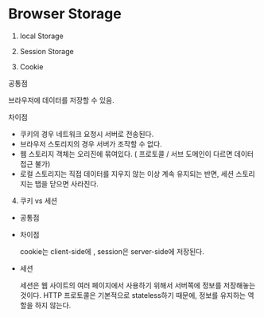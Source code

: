 # Browser Storage

1. local Storage

2. Session Storage

3. Cookie

공통점

브라우저에 데이터를 저장할 수 있음.

차이점

- 쿠키의 경우 네트워크 요청시 서버로 전송된다.
- 브라우저 스토리지의 경우 서버가 조작할 수 없다.
- 웹 스토리지 객체는 오리진에 묶여있다. ( 프로토콜 / 서브 도메인이 다르면 데이터 접근 불가)
- 로컬 스토리지는 직접 데이터를 지우지 않는 이상 계속 유지되는 반면, 세션 스토리지는 탭을 닫으면 사라진다.

4. 쿠키 vs 세션

- 공통점
- 차이점

  cookie는 client-side에 , session은 server-side에 저장된다.

- 세션

  세션은 웹 사이트의 여러 페이지에서 사용하기 위해서 서버쪽에 정보를 저장해놓는 것이다.
  HTTP 프로토콜은 기본적으로 stateless하기 때문에, 정보를 유지하는 역할을 하지 않는다.
